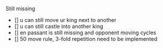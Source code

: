 Still missing

- [] u can still move ur king next to another
- [] u can still castle into another king
- [] en passant is still missing and opponent moving cycles
- [] 50 move rule, 3-fold repetition need to be implemented